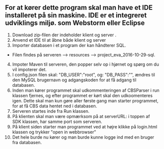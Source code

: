 #
##
## For at kører dette program skal man have et IDE installeret på sin maskine. IDE er et integreret udviklings miljø. som Webstorm eller Eclipse


1. Download zip-filen der indeholder klient og server .
2. Anvend et IDE til at åbne både klient og server
3. Importer databasen i et program der kan håndterer SQL.
- Filen findes på serveren --> resources --> project_eva_2016-10-29-sql.
4. Impoter Maven til serveren, den popper selv op i hjørnet og spørg om du vil impoterer det.
5. I config.json filen skal: "DB_USER":"root",
                        og:  "DB_PASS":"",
    ændres til den MySQL brugernavn og adgangskoden for at få adgang til databasen.
6. Inden man kører programmet skal udkommenteringen af CBSParser i run klassen fjernes, og efter programmet er kørt skal den udkoomenteres igen.
Dette skal man kun gøre aller første gang man starter programmet, for at få CBS data hentet ned i databasen.
7. Serveren startes inde fra Run klassen.
8. På klienten skal man være opmærksom på at serverURL: i toppen af SDK klassen, har samme port som serveren.
9. På klient siden starter man programmet ved at højre klikke på login.html klassen og trykker "open in webbrowser"
10. Det hele burde nu kører og man burde kunne logge ind med en bruger fra databasen.